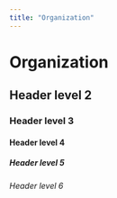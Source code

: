 ```yaml
---
title: "Organization"
---
```


# Organization

## Header level 2

### Header level 3

#### Header level 4

##### Header level 5

###### Header level 6